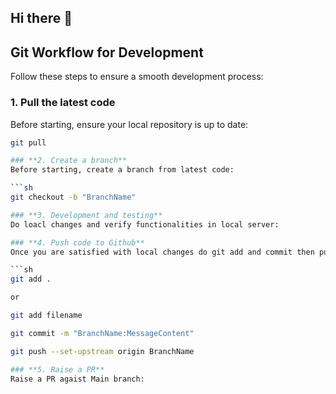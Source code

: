 ## Hi there 👋

<!--
**webtechnologyworld/webtechnologyworld** is a ✨ _special_ ✨ repository because its `README.md` (this file) appears on your GitHub profile.

Here are some ideas to get you started:

- 🔭 I’m currently working on ...
- 🌱 I’m currently learning ...
- 👯 I’m looking to collaborate on ...
- 🤔 I’m looking for help with ...
- 💬 Ask me about ...
- 📫 How to reach me: ...
- 😄 Pronouns: ...
- ⚡ Fun fact: ...
-->
## Git Workflow for Development

Follow these steps to ensure a smooth development process:

### **1. Pull the latest code**
Before starting, ensure your local repository is up to date:

```sh
git pull

### **2. Create a branch**
Before starting, create a branch from latest code:

```sh
git checkout -b "BranchName"

### **3. Development and testing**
Do loacl changes and verify functionalities in local server:

### **4. Push code to Github**
Once you are satisfied with local changes do git add and commit then push:

```sh
git add .

or

git add filename

git commit -m "BranchName:MessageContent"

git push --set-upstream origin BranchName

### **5. Raise a PR**
Raise a PR agaist Main branch:


